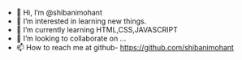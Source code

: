 - 👋 Hi, I’m @shibanimohant
- 👀 I’m interested in learning new things.
- 🌱 I’m currently learning HTML,CSS,JAVASCRIPT
- 💞️ I’m looking to collaborate on ...
- 📫 How to reach me at github- https://github.com/shibanimohant

<!---
shibanimohant/shibanimohant is a ✨ special ✨ repository because its `README.md` (this file) appears on your GitHub profile.
You can click the Preview link to take a look at your changes.
--->
